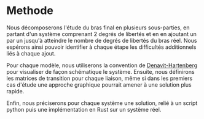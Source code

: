 # Methode


Nous décomposerons l'étude du bras final en plusieurs sous-parties, en partant d'un système comprenant 2 degrés de libertés et en en ajoutant un par un jusqu'à atteindre le nombre de degrés de libertés du bras réel. 
Nous espérons ainsi pouvoir identifier à chaque étape les difficultés additionnels liés à chaque ajout. 

Pour chaque modèle, nous utiliserons la convention de [Denavit-Hartenberg](https://fr.wikipedia.org/wiki/Denavit-Hartenberg) pour visualiser de façon schématique le système. 
Ensuite, nous définirons les matrices de transition pour chaque liaison, même si dans les premiers cas d'étude une approche graphique pourrait amener à une solution plus rapide. 

Enfin, nous préciserons pour chaque système une solution, relié à un script python puis une implémentation en Rust sur un système réel.